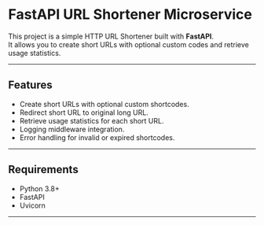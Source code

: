 # FastAPI URL Shortener Microservice

This project is a simple HTTP URL Shortener built with **FastAPI**.  
It allows you to create short URLs with optional custom codes and retrieve usage statistics.

---

##  Features

- Create short URLs with optional custom shortcodes.
- Redirect short URL to original long URL.
- Retrieve usage statistics for each short URL.
- Logging middleware integration.
- Error handling for invalid or expired shortcodes.

---

## Requirements

- Python 3.8+
- FastAPI
- Uvicorn

---

